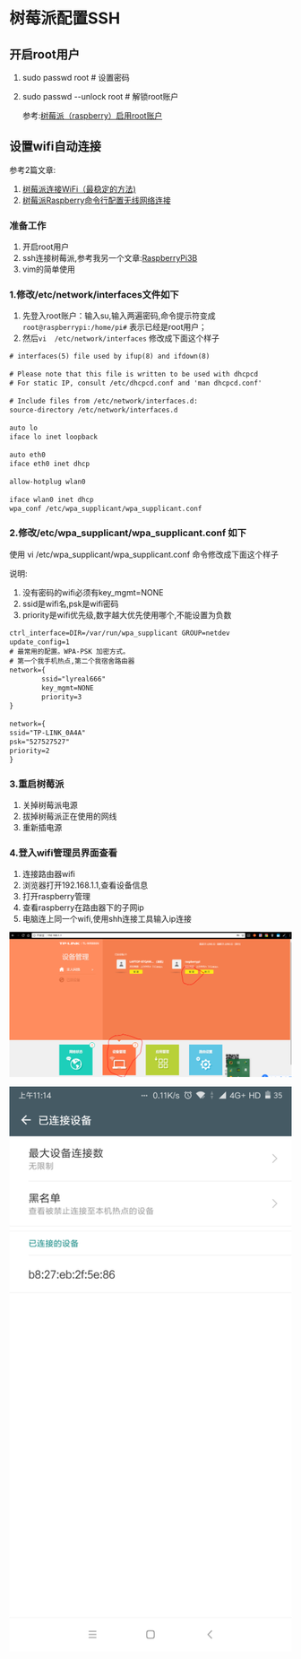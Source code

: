 # 树莓派配置SSH

## 开启root用户

1. sudo passwd root # 设置密码

2. sudo passwd --unlock root # 解锁root账户

   参考:[树莓派（raspberry）启用root账户](http://outofmemory.cn/code-snippet/2897/shumeipai)

## 设置wifi自动连接

参考2篇文章:

1. [树莓派连接WiFi（最稳定的方法)](https://blog.csdn.net/hktkfly6/article/details/73302648)
2. [树莓派Raspberry命令行配置无线网络连接](https://www.cnblogs.com/shubin/p/7746399.html)

### 准备工作

1. 开启root用户
2. ssh连接树莓派,参考我另一个文章:[RaspberryPi3B](https://github.com/lyreal666/linuxSummarySeries/blob/master/raspberryPi3B.md)
3. vim的简单使用

### 1.修改/etc/network/interfaces文件如下

1. 先登入root账户：输入su,输入两遍密码,命令提示符变成`root@raspberrypi:/home/pi#`  表示已经是root用户；
2. 然后`vi  /etc/network/interfaces` 修改成下面这个样子

```shell
# interfaces(5) file used by ifup(8) and ifdown(8)

# Please note that this file is written to be used with dhcpcd
# For static IP, consult /etc/dhcpcd.conf and 'man dhcpcd.conf'

# Include files from /etc/network/interfaces.d:
source-directory /etc/network/interfaces.d

auto lo 
iface lo inet loopback 

auto eth0 
iface eth0 inet dhcp 

allow-hotplug wlan0 

iface wlan0 inet dhcp
wpa_conf /etc/wpa_supplicant/wpa_supplicant.conf

```

### 2.修改/etc/wpa_supplicant/wpa_supplicant.conf 如下

使用 vi /etc/wpa_supplicant/wpa_supplicant.conf 命令修改成下面这个样子

说明:

1. 没有密码的wifi必须有key_mgmt=NONE
2. ssid是wifi名,psk是wifi密码
3. priority是wifi优先级,数字越大优先使用哪个,不能设置为负数

```shell
ctrl_interface=DIR=/var/run/wpa_supplicant GROUP=netdev
update_config=1
# 最常用的配置。WPA-PSK 加密方式。
# 第一个我手机热点,第二个我宿舍路由器
network={
        ssid="lyreal666"
        key_mgmt=NONE
        priority=3
}

network={
ssid="TP-LINK_0A4A"
psk="527527527"
priority=2
}

```

### 3.重启树莓派

1. 关掉树莓派电源
2. 拔掉树莓派正在使用的网线
3. 重新插电源

### 4.登入wifi管理员界面查看

1. 连接路由器wifi
2. 浏览器打开192.168.1.1,查看设备信息
3. 打开raspberry管理
4. 查看raspberry在路由器下的子网ip
5. 电脑连上同一个wifi,使用shh连接工具输入ip连接

![路由器连接成功图:](https://github.com/lyreal666/linuxSummarySeries/blob/master/screenshot/rasp/wifiAdmin.png?raw=true)

![手机热点连接成功图:](https://github.com/lyreal666/linuxSummarySeries/blob/master/screenshot/rasp/phoneWifi.png?raw=true)